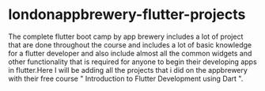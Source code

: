 # londonappbrewery-flutter-projects
The complete flutter boot camp by app brewery includes a lot of project that are done throughout the course and includes a lot of basic knowledge for a flutter developer and also include almost all the common widgets and other functionality that is required for anyone to begin their developing apps in flutter.Here I will be adding all the projects that i did on the appbrewery with their free course " Introduction to Flutter Development using Dart ".
